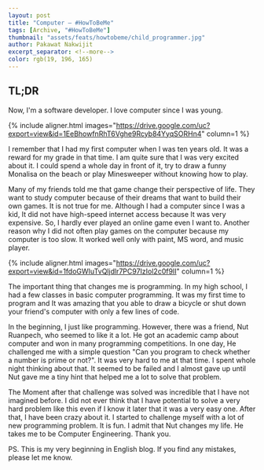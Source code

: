 ```yaml
---
layout: post
title: "Computer ― #HowToBeMe"
tags: [Archive, "#HowToBeMe"]
thumbnail: "assets/feats/howtobeme/child_programmer.jpg"
author: Pakawat Nakwijit
excerpt_separator: <!--more-->
color: rgb(19, 196, 165)
---
```


## TL;DR
Now, I'm a software developer. I love computer since I was young.
<!--more-->

{% include aligner.html images="https://drive.google.com/uc?export=view&id=1EeBhowfnRhT6Vghe9Rcyb84YyqSORHn4" column=1 %}

I remember that I had my first computer when I was ten years old. It was a reward for my grade in that time. I am quite sure that I was very excited about it. I could spend a whole day in front of it, try to draw a funny Monalisa on the beach or play Minesweeper without knowing how to play.

Many of my friends told me that game change their perspective of life. They want to study computer because of their dreams that want to build their own games. It is not true for me. Although I had a computer since I was a kid, It did not have high-speed internet access because It was very expensive. So, I hardly ever played an online game even I want to. Another reason why I did not often play games on the computer because my computer is too slow. It worked well only with paint, MS word, and music player.

{% include aligner.html images="https://drive.google.com/uc?export=view&id=1fdoGWIuTvQljdlr7PC97IzIol2c0f9II" column=1 %}

The important thing that changes me is programming. In my high school, I had a few classes in basic computer programming. It was my first time to program and It was amazing that you able to draw a bicycle or shut down your friend's computer with only a few lines of code.

In the beginning, I just like programming. However, there was a friend, Nut Ruanpech, who seemed to like it a lot. He got an academic camp about computer and won in many programming competitions. In one day, He challenged me with a simple question "Can you program to check whether a number is prime or not?". It was very hard to me at that time. I spent whole night thinking about that. It seemed to be failed and I almost gave up until Nut gave me a tiny hint that helped me a lot to solve that problem.

The Moment after that challenge was solved was incredible that I have not imagined before. I did not ever think that I have potential to solve a very hard problem like this even if I know it later that it was a very easy one. After that, I have been crazy about it. I started to challenge myself with a lot of new programming problem. It is fun. I admit that Nut changes my life. He takes me to be Computer Engineering. Thank you.

PS. This is my very beginning in English blog. If you find any mistakes, please let me know.
